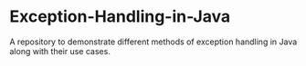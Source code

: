 # Exception-Handling-in-Java
A repository to demonstrate different methods of exception handling in Java along with their use cases.

